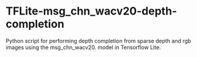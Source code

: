 # TFLite-msg_chn_wacv20-depth-completion
Python script for performing depth completion from sparse depth and rgb images using the msg_chn_wacv20. model in Tensorflow Lite.
